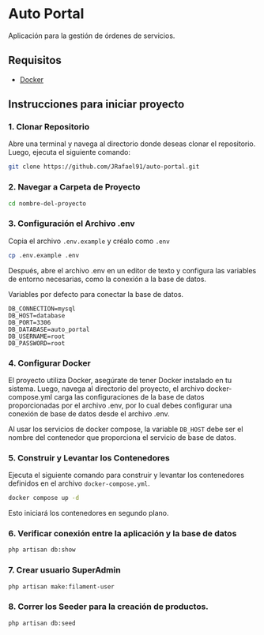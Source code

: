 # Auto Portal
Aplicación para la gestión de órdenes de servicios.

## Requisitos

- [Docker](https://www.docker.com/)

## Instrucciones para iniciar proyecto

### 1. Clonar Repositorio

Abre una terminal y navega al directorio donde deseas clonar el repositorio.
Luego, ejecuta el siguiente comando:

```bash
git clone https://github.com/JRafael91/auto-portal.git
```

### 2. Navegar a Carpeta de Proyecto

```bash
cd nombre-del-proyecto
```
### 3. Configuración el Archivo .env

Copia el archivo `.env.example` y créalo como `.env`

```bash
cp .env.example .env
```

Después, abre el archivo .env en un editor de texto y configura las variables de entorno necesarias,
como la conexión a la base de datos.

Variables por defecto para conectar la base de datos.

```editorconfig
DB_CONNECTION=mysql
DB_HOST=database
DB_PORT=3306
DB_DATABASE=auto_portal
DB_USERNAME=root
DB_PASSWORD=root
```
### 4. Configurar Docker
El proyecto utiliza Docker, asegúrate de tener Docker instalado en tu sistema.
Luego, navega al directorio del proyecto, el archivo docker-compose.yml carga las configuraciones de la base de datos proporcionadas
por el archivo .env, por lo cual debes configurar una conexión de base de datos desde el archivo .env.

Al usar los servicios de docker compose, la variable `DB_HOST` debe ser el nombre del contenedor
que proporciona el servicio de base de datos.

### 5. Construir y Levantar los Contenedores

Ejecuta el siguiente comando para construir 
y levantar los contenedores definidos en el archivo `docker-compose.yml`.

```bash
docker compose up -d
```

Esto iniciará los contenedores en segundo plano.

### 6. Verificar conexión entre la aplicación y la base de datos
```bash
php artisan db:show
```

### 7. Crear usuario SuperAdmin

```bash
php artisan make:filament-user
```

### 8. Correr los Seeder para la creación de productos.
```bash
php artisan db:seed
```



